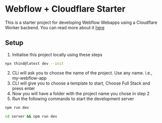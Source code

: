 # Webflow + Cloudflare Starter

This is a starter project for developing Webflow Webapps using a Cloudflare Worker backend. You can read more about it [here]([https://thind.dev/docs/](https://thind.dev/docs/blog/webflow-cloudflare))

## Setup
1. Initialise this project locally using these steps
```bash
npx thind@latest dev --init
```

2. CLi will ask you to choose the name of the project. Use any name. i.e., my-webflow-app
3. CLI will give you to choose a template to start, Choose Full Stack and press enter
4. Now you will have a folder with the project name you chose in step 2
5. Run the following commands to start the development server
```bash
npm run dev
```
```bash
cd server && npm run dev
```

